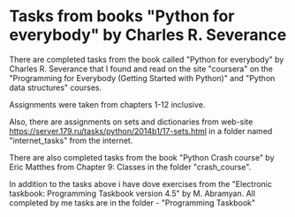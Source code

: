 # Tasks from books "Python for everybody" by Charles R. Severance

There are completed tasks from the book called "Python for everybody" by Charles R. Severance that 
I found and read on the site "coursera" on the "Programming for Everybody (Getting Started with Python)" 
and "Python data structures" courses.

Assignments were taken from chapters 1-12 inclusive.

Also, there are assignments on sets and dictionaries from web-site 
https://server.179.ru/tasks/python/2014b1/17-sets.html 
in a folder named "internet_tasks" from the internet.

There are also completed tasks from the book "Python Crash course" by Eric Matthes from Chapter 9: Classes in the folder "crash_course".


In addition to the tasks above i have dove exercises from the "Electronic taskbook: Programming Taskbook version 4.5" 
by M. Abramyan. All completed by me tasks are in the folder - "Programming Taskbook"


